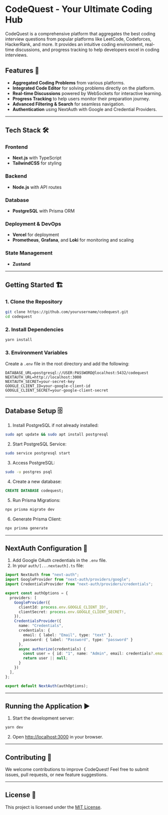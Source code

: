 # CodeQuest - Your Ultimate Coding Hub

CodeQuest is a comprehensive platform that aggregates the best coding interview questions from popular platforms like LeetCode, Codeforces, HackerRank, and more. It provides an intuitive coding environment, real-time discussions, and progress tracking to help developers excel in coding interviews.

## Features 🚀
- **Aggregated Coding Problems** from various platforms.
- **Integrated Code Editor** for solving problems directly on the platform.
- **Real-time Discussions** powered by WebSockets for interactive learning.
- **Progress Tracking** to help users monitor their preparation journey.
- **Advanced Filtering & Search** for seamless navigation.
- **Authentication** using NextAuth with Google and Credential Providers.

---

## Tech Stack 🛠️

### Frontend
- **Next.js** with TypeScript
- **TailwindCSS** for styling

### Backend
- **Node.js** with API routes

### Database
- **PostgreSQL** with Prisma ORM

### Deployment & DevOps
- **Vercel** for deployment
- **Prometheus**, **Grafana**, and **Loki** for monitoring and scaling

### State Management
- **Zustand**

---

## Getting Started 🏗️

### 1. Clone the Repository
```bash
git clone https://github.com/yourusername/codequest.git
cd codequest
```

### 2. Install Dependencies
```bash
yarn install
```

### 3. Environment Variables
Create a `.env` file in the root directory and add the following:
```env
DATABASE_URL=postgresql://USER:PASSWORD@localhost:5432/codequest
NEXTAUTH_URL=http://localhost:3000
NEXTAUTH_SECRET=your-secret-key
GOOGLE_CLIENT_ID=your-google-client-id
GOOGLE_CLIENT_SECRET=your-google-client-secret
```

---

## Database Setup 🗄️

1. Install PostgreSQL if not already installed:
```bash
sudo apt update && sudo apt install postgresql
```

2. Start PostgreSQL Service:
```bash
sudo service postgresql start
```

3. Access PostgreSQL:
```bash
sudo -u postgres psql
```

4. Create a new database:
```sql
CREATE DATABASE codequest;
```

5. Run Prisma Migrations:
```bash
npx prisma migrate dev
```

6. Generate Prisma Client:
```bash
npx prisma generate
```

---

## NextAuth Configuration 🔐

1. Add Google OAuth credentials in the `.env` file.
2. In your `auth/[...nextauth].ts` file:

```ts
import NextAuth from "next-auth";
import GoogleProvider from "next-auth/providers/google";
import CredentialsProvider from "next-auth/providers/credentials";

export const authOptions = {
  providers: [
    GoogleProvider({
      clientId: process.env.GOOGLE_CLIENT_ID!,
      clientSecret: process.env.GOOGLE_CLIENT_SECRET!,
    }),
    CredentialsProvider({
      name: "Credentials",
      credentials: {
        email: { label: "Email", type: "text" },
        password: { label: "Password", type: "password" }
      },
      async authorize(credentials) {
        const user = { id: "1", name: "Admin", email: credentials?.email };
        return user || null;
      }
    })
  ],
};

export default NextAuth(authOptions);
```

---

## Running the Application ▶️

1. Start the development server:
```bash
yarn dev
```

2. Open [http://localhost:3000](http://localhost:3000) in your browser.

---

## Contributing 🤝
We welcome contributions to improve CodeQuest! Feel free to submit issues, pull requests, or new feature suggestions.

---

## License 📜
This project is licensed under the [MIT License](./License).


